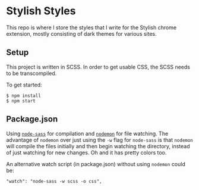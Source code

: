 # Stylish Styles
This repo is where I store the styles that I write for the Stylish chrome extension, mostly consisting of dark themes for various sites.

## Setup
This project is written in SCSS.  In order to get usable CSS, the SCSS needs to be transcompiled.

To get started:
```
$ npm install
$ npm start
```

## Package.json
Using [`node-sass`](https://github.com/sass/node-sass) for compilation and [`nodemon`](https://github.com/remy/nodemon) for file watching.  The advantage of `nodemon` over just using the `-w` flag for `node-sass` is that `nodemon` will compile the files initially and then begin watching the directory, instead of just watching for new changes.  Oh and it has pretty colors too.

An alternative watch script (in package.json) without using `nodemon` could be:
```
"watch": "node-sass -w scss -o css",
```
